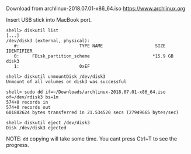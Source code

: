 Download from archlinux-2018.07.01-x86_64.iso https://www.archlinux.org

Insert USB stick into MacBook port.

```
shell> diskutil list
[...]
/dev/disk3 (external, physical):
   #:                       TYPE NAME                    SIZE       IDENTIFIER
   0:     FDisk_partition_scheme                        *15.9 GB    disk3
   1:                       0xEF 
   
shell> diskutil unmountDisk /dev/disk3
Unmount of all volumes on disk3 was successful

shell> sudo dd if=~/Downloads/archlinux-2018.07.01-x86_64.iso of=/dev/rdisk3 bs=1m
574+0 records in
574+0 records out
601882624 bytes transferred in 21.534520 secs (27949665 bytes/sec)

shell> diskutil eject /dev/disk3
Disk /dev/disk3 ejected
```

NOTE: `dd` copying will take some time. You cant press Ctrl+T to see the progress.
